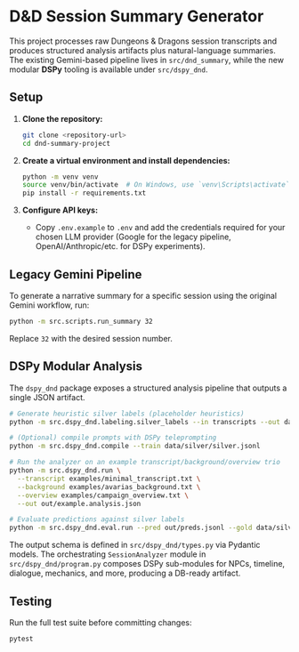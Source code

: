 # D&D Session Summary Generator

This project processes raw Dungeons & Dragons session transcripts and produces structured
analysis artifacts plus natural-language summaries. The existing Gemini-based pipeline lives in
`src/dnd_summary`, while the new modular **DSPy** tooling is available under `src/dspy_dnd`.

## Setup

1.  **Clone the repository:**
    ```bash
    git clone <repository-url>
    cd dnd-summary-project
    ```

2.  **Create a virtual environment and install dependencies:**
    ```bash
    python -m venv venv
    source venv/bin/activate  # On Windows, use `venv\Scripts\activate`
    pip install -r requirements.txt
    ```

3.  **Configure API keys:**
    -   Copy `.env.example` to `.env` and add the credentials required for your chosen LLM
        provider (Google for the legacy pipeline, OpenAI/Anthropic/etc. for DSPy experiments).

## Legacy Gemini Pipeline

To generate a narrative summary for a specific session using the original Gemini workflow, run:

```bash
python -m src.scripts.run_summary 32
```

Replace `32` with the desired session number.

## DSPy Modular Analysis

The `dspy_dnd` package exposes a structured analysis pipeline that outputs a single JSON artifact.

```bash
# Generate heuristic silver labels (placeholder heuristics)
python -m src.dspy_dnd.labeling.silver_labels --in transcripts --out data/silver

# (Optional) compile prompts with DSPy teleprompting
python -m src.dspy_dnd.compile --train data/silver/silver.jsonl

# Run the analyzer on an example transcript/background/overview trio
python -m src.dspy_dnd.run \
  --transcript examples/minimal_transcript.txt \
  --background examples/avarias_background.txt \
  --overview examples/campaign_overview.txt \
  --out out/example.analysis.json

# Evaluate predictions against silver labels
python -m src.dspy_dnd.eval.run --pred out/preds.jsonl --gold data/silver/silver.jsonl
```

The output schema is defined in `src/dspy_dnd/types.py` via Pydantic models. The orchestrating
`SessionAnalyzer` module in `src/dspy_dnd/program.py` composes DSPy sub-modules for NPCs, timeline,
dialogue, mechanics, and more, producing a DB-ready artifact.

## Testing

Run the full test suite before committing changes:

```bash
pytest
```
